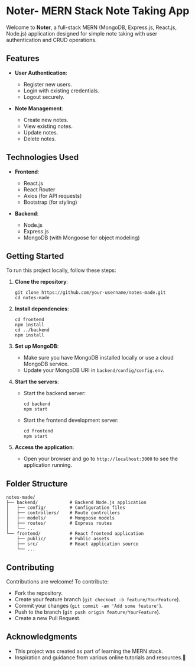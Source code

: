 # Noter- MERN Stack Note Taking App

Welcome to **Noter**, a full-stack MERN (MongoDB, Express.js, React.js, Node.js) application designed for simple note taking with user authentication and CRUD operations.

## Features

- **User Authentication**: 
  - Register new users.
  - Login with existing credentials.
  - Logout securely.

- **Note Management**:
  - Create new notes.
  - View existing notes.
  - Update notes.
  - Delete notes.

## Technologies Used

- **Frontend**:
  - React.js
  - React Router
  - Axios (for API requests)
  - Bootstrap (for styling)

- **Backend**:
  - Node.js
  - Express.js
  - MongoDB (with Mongoose for object modeling)

## Getting Started

To run this project locally, follow these steps:

1. **Clone the repository**:
   ```
   git clone https://github.com/your-username/notes-made.git
   cd notes-made
   ```

2. **Install dependencies**:
   ```
   cd frontend
   npm install
   cd ../backend
   npm install
   ```

3. **Set up MongoDB**:
   - Make sure you have MongoDB installed locally or use a cloud MongoDB service.
   - Update your MongoDB URI in `backend/config/config.env`.

4. **Start the servers**:
   - Start the backend server:
     ```
     cd backend
     npm start
     ```
   - Start the frontend development server:
     ```
     cd frontend
     npm start
     ```

5. **Access the application**:
   - Open your browser and go to `http://localhost:3000` to see the application running.

## Folder Structure

```
notes-made/
├── backend/            # Backend Node.js application
│   ├── config/         # Configuration files
│   ├── controllers/    # Route controllers
│   ├── models/         # Mongoose models
│   ├── routes/         # Express routes
│   └── ...
└── frontend/           # React frontend application
    ├── public/         # Public assets
    ├── src/            # React application source
    └── ...
```

## Contributing

Contributions are welcome! To contribute:
- Fork the repository.
- Create your feature branch (`git checkout -b feature/YourFeature`).
- Commit your changes (`git commit -am 'Add some feature'`).
- Push to the branch (`git push origin feature/YourFeature`).
- Create a new Pull Request.

## Acknowledgments

- This project was created as part of learning the MERN stack.
- Inspiration and guidance from various online tutorials and resources.🚀

